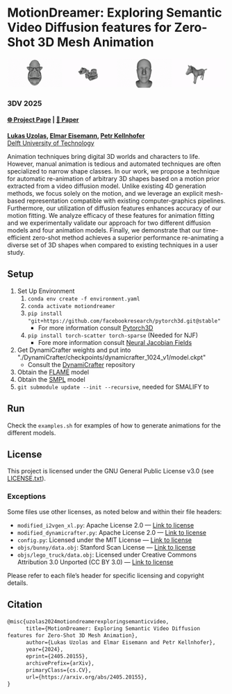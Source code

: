 # MotionDreamer: Exploring Semantic Video Diffusion features for Zero-Shot 3D Mesh Animation

![Header animation](./static/imgs/header.gif)


### 3DV 2025

#### [🌐 Project Page](https://lukas.uzolas.com/MotionDreamer/) | [📝 Paper](https://arxiv.org/abs/2405.20155) 

**[Lukas Uzolas](https://lukas.uzolas.com/), 
[Elmar Eisemann](https://graphics.tudelft.nl/~eisemann/),
[Petr Kellnhofer](https://kellnhofer.xyz/)**
<br>
[Delft University of Technology](https://graphics.tudelft.nl/)
<br>

Animation techniques bring digital 3D worlds and characters to life. However, manual animation is tedious and automated techniques are often specialized to narrow shape classes. In our work, we propose a technique for automatic re-animation of arbitrary 3D shapes based on a motion prior extracted from a video diffusion model. Unlike existing 4D generation methods, we focus solely on the motion, and we leverage an explicit mesh-based representation compatible with existing computer-graphics pipelines. Furthermore, our utilization of diffusion features enhances accuracy of our motion fitting. We analyze efficacy of these features for animation fitting and we experimentally validate our approach for two different diffusion models and four animation models. Finally, we demonstrate that our time-efficient zero-shot method achieves a superior performance re-animating a diverse set of 3D shapes when compared to existing techniques in a user study.


## Setup
1. Set Up Environment
    1. ```conda env create -f environment.yaml```
    2. ```conda activate motiondreamer```
    3. ```pip install "git+https://github.com/facebookresearch/pytorch3d.git@stable"```
        * For more information consult [Pytorch3D](https://github.com/facebookresearch/pytorch3d/blob/main/INSTALL.md)
    4. ```pip install torch-scatter torch-sparse``` (Needed for NJF)
        - Fore more information consult [Neural Jacobian Fields](https://github.com/ThibaultGROUEIX/NeuralJacobianFields)
2. Get DynamiCrafter weights and put into "./DynamiCrafter/checkpoints/dynamicrafter_1024_v1/model.ckpt"
    * Consult the [DynamiCrafter](https://github.com/Doubiiu/DynamiCrafter) repository
3. Obtain the [FLAME](https://flame.is.tue.mpg.de/) model
4. Obtain the [SMPL](https://smpl.is.tue.mpg.de/) model
5. ```git submodule update --init --recursive```, needed for SMALIFY to 

## Run
Check the ```examples.sh``` for examples of how to generate animations for the different models.


## License

This project is licensed under the GNU General Public License v3.0 (see [LICENSE.txt](./LICENSE.txt)).

### Exceptions

Some files use other licenses, as noted below and within their file headers:

- `modified_i2vgen_xl.py`: Apache License 2.0 — [Link to license](https://www.apache.org/licenses/LICENSE-2.0)
- `modified_dynamicrafter.py`: Apache License 2.0 — [Link to license](https://www.apache.org/licenses/LICENSE-2.0)
- `config.py`: Licensed under the MIT License  — [Link to license](https://opensource.org/licenses/MIT)
- `objs/bunny/data.obj`: Stanford Scan License  — [Link to license](https://graphics.stanford.edu/data/3Dscanrep/)
- `objs/lego_truck/data.obj`: Licensed under Creative Commons Attribution 3.0 Unported (CC BY 3.0) — [Link to license](https://creativecommons.org/licenses/by/3.0/)

Please refer to each file’s header for specific licensing and copyright details.


## Citation

```
@misc{uzolas2024motiondreamerexploringsemanticvideo,
      title={MotionDreamer: Exploring Semantic Video Diffusion features for Zero-Shot 3D Mesh Animation}, 
      author={Lukas Uzolas and Elmar Eisemann and Petr Kellnhofer},
      year={2024},
      eprint={2405.20155},
      archivePrefix={arXiv},
      primaryClass={cs.CV},
      url={https://arxiv.org/abs/2405.20155}, 
}
```
